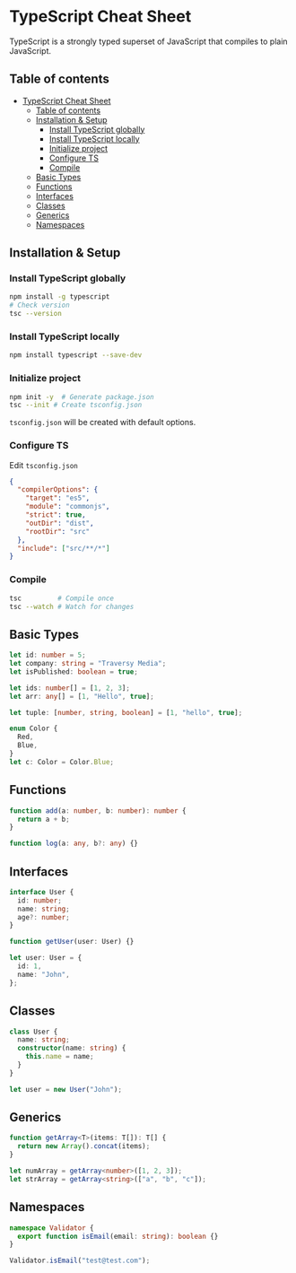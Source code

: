 # TypeScript Cheat Sheet

TypeScript is a strongly typed superset of JavaScript that compiles to plain JavaScript.

## Table of contents

- [TypeScript Cheat Sheet](#typescript-cheat-sheet)
  - [Table of contents](#table-of-contents)
  - [Installation \& Setup](#installation--setup)
    - [Install TypeScript globally](#install-typescript-globally)
    - [Install TypeScript locally](#install-typescript-locally)
    - [Initialize project](#initialize-project)
    - [Configure TS](#configure-ts)
    - [Compile](#compile)
  - [Basic Types](#basic-types)
  - [Functions](#functions)
  - [Interfaces](#interfaces)
  - [Classes](#classes)
  - [Generics](#generics)
  - [Namespaces](#namespaces)

## Installation & Setup

### Install TypeScript globally

```bash
npm install -g typescript
# Check version
tsc --version
```

### Install TypeScript locally

```bash
npm install typescript --save-dev
```

### Initialize project

```bash
npm init -y  # Generate package.json
tsc --init # Create tsconfig.json
```

`tsconfig.json` will be created with default options.

### Configure TS

Edit `tsconfig.json`

```json
{
  "compilerOptions": {
    "target": "es5",
    "module": "commonjs",
    "strict": true,
    "outDir": "dist",
    "rootDir": "src"
  },
  "include": ["src/**/*"]
}
```

### Compile

```bash
tsc         # Compile once
tsc --watch # Watch for changes
```

## Basic Types

```ts
let id: number = 5;
let company: string = "Traversy Media";
let isPublished: boolean = true;

let ids: number[] = [1, 2, 3];
let arr: any[] = [1, "Hello", true];

let tuple: [number, string, boolean] = [1, "hello", true];

enum Color {
  Red,
  Blue,
}
let c: Color = Color.Blue;
```

## Functions

```ts
function add(a: number, b: number): number {
  return a + b;
}

function log(a: any, b?: any) {}
```

## Interfaces

```ts
interface User {
  id: number;
  name: string;
  age?: number;
}

function getUser(user: User) {}

let user: User = {
  id: 1,
  name: "John",
};
```

## Classes

```ts
class User {
  name: string;
  constructor(name: string) {
    this.name = name;
  }
}

let user = new User("John");
```

## Generics

```ts
function getArray<T>(items: T[]): T[] {
  return new Array().concat(items);
}

let numArray = getArray<number>([1, 2, 3]);
let strArray = getArray<string>(["a", "b", "c"]);
```

## Namespaces

```ts
namespace Validator {
  export function isEmail(email: string): boolean {}
}

Validator.isEmail("test@test.com");
```
